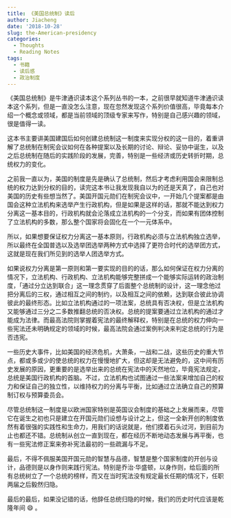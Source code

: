 ```yaml
---
title: 《美国总统制》读后
author: Jiacheng
date: '2018-10-28'
slug: the-American-presidency
categories:
  - Thoughts
  - Reading Notes
tags:
  - 书籍
  - 读后感
  - 政治制度
---
```


《美国总统制》是牛津通识读本这个系列丛书的一本，之前很早就知道牛津通识读本这个系列，但是一直没怎么注意，现在忽然发现这个系列价值很高，毕竟每本介绍一个概念或领域，都是当前领域的顶级专家来写作，特别是自己感兴趣的领域，很是值得一读。

这本书主要讲美国建国后如何创建总统制这一制度来实现分权的这一目的，着重讲解了总统制在制宪会议如何在各种提案以及长期的讨论、辩论、妥协中诞生，以及之后总统制在随后的实践阶段的发展，完善，特别是一些经济或历史转折时期，总统权力的变化。

之前我一直以为，美国的制度是先是确认了总统制，然后才考虑利用国会来限制总统的权力达到分权的目的，读完这本书让我发现我自以为的还是天真了，自己也对美国的历史有些想当然了。美国开国元勋们在制宪会议中，一开始几个提案都是由国会这种立法机构来选举产生行政机构，但是如果是这样的话，那就不能达到权力分离这一基本目的，行政机构就会沦落成立法机构的一个分支，而如果有团体控制了立法机构的多数，那么整个国家将会固化在一个一元体系中。

所以，如果想要保证权力分离这一基本原则，行政机构必须与立法机构独立选举，所以最终在全国普选以及选举团选举两种方式中选择了更符合时代的选举团方式，这就是现在我们所见到的选举人团选举方式。

如果说权力分离是第一原则和第一要实现的目的的话，那么如何保证在权力分离的情况下，立法机构、行政机构、立法机构能够完整拼成一个能够实际运转的政治制度，「通过分立达到联合」这一理念贯穿了后面整个总统制的设计，这一理念他过把分离后的三权，通过相互之间的制约，以及相互之间的依赖，达到联合彼此协调彼此的最终形态。比如立法机构通过的一项法案，总统具有否决权，但是立法机构又能够通过三分之二多数推翻总统的否决权。总统的提案要通过立法机构的通过才能成为法律。而最高法院则掌握着宪法的最终解释权，特别是在总统的权力伸向一些宪法还未明确规定的领域的时候，最高法院会通过案例判决来判定总统的行为是否违宪。

一些历史大事件，比如美国的经济危机，大萧条，一战和二战，这些历史的重大节点，都或多或少的使总统的权力在慢慢地扩大，但这却是无法避免的，这中间有历史发展的原因，更重要的是选举出来的总统在宪法中的天然地位，毕竟宪法规定，总统是美国行政机构的首脑。不过，立法机构也试图通过一些法案来增加自己的权力和保证自己的独立性，以维持权力的分离与平衡，比如通过立法确立自己的预算制订权与预算委员会。

尽管总统制这一制度是以欧洲国家特别是英国议会制度的基础之上发展而来，尽管它在诞生之初也只是建立在开国元勋们设想与设计之上，但这一全新开创的制度依然有着很强的实践性和生命力，用我们的话说就是，他们摸着石头过河，到目前为止也都还不错。总统制从创立一直到现在，都在经历不断地动态发展与再平衡，也有一些宪法修正案来弥补宪法最初的一些疏漏与不足。

最后，不得不佩服美国开国元勋的智慧与品德，智慧是整个国家制度的开创与设计，品德则是以身作则来践行宪法。特别是乔治·华盛顿，以身作则，给后面的所有总统树立了一个总统的榜样，而又在当时宪法没有规定最长任期的情况下，任职两届之后毅然归隐。

最后的最后，如果没记错的话，他辞任总统归隐的时候，我们的历史时代应该是乾隆年间 :smile: 。






